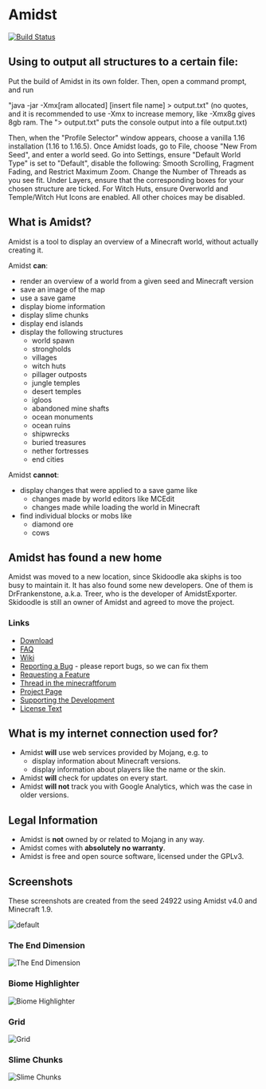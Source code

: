 Amidst
======

[![Build Status](https://travis-ci.org/toolbox4minecraft/amidst.svg?branch=master)](https://travis-ci.org/toolbox4minecraft/amidst)

## Using to output all structures to a certain file:
Put the build of Amidst in its own folder. Then, open a command prompt, and run

"java -jar -Xmx[ram allocated] [insert file name] > output.txt" 
(no quotes, and it is recommended to use -Xmx to increase memory, like -Xmx8g gives 8gb ram. The "> output.txt" puts the console output into a file output.txt)

Then, when the "Profile Selector" window appears, choose a vanilla 1.16 installation (1.16 to 1.16.5). Once Amidst loads, go to File, choose "New From Seed", and enter a world seed.
Go into Settings, ensure "Default World Type" is set to "Default", disable the following: Smooth Scrolling, Fragment Fading, and Restrict Maximum Zoom.
Change the Number of Threads as you see fit. Under Layers, ensure that the corresponding boxes for your chosen structure are ticked. For Witch Huts, ensure Overworld and Temple/Witch Hut Icons are enabled. All other choices may be disabled.

## What is Amidst?

Amidst is a tool to display an overview of a Minecraft world, without actually creating it.

Amidst **can**:

* render an overview of a world from a given seed and Minecraft version
* save an image of the map
* use a save game
* display biome information
* display slime chunks
* display end islands
* display the following structures
  * world spawn
  * strongholds
  * villages
  * witch huts
  * pillager outposts
  * jungle temples
  * desert temples
  * igloos
  * abandoned mine shafts
  * ocean monuments
  * ocean ruins
  * shipwrecks
  * buried treasures
  * nether fortresses
  * end cities

Amidst **cannot**:

* display changes that were applied to a save game like
  * changes made by world editors like MCEdit
  * changes made while loading the world in Minecraft
* find individual blocks or mobs like
  * diamond ore
  * cows

## Amidst has found a new home

Amidst was moved to a new location, since Skidoodle aka skiphs is too busy to maintain it. It has also found some new developers. One of them is DrFrankenstone, a.k.a. Treer, who is the developer of AmidstExporter. Skidoodle is still an owner of Amidst and agreed to move the project.

### Links

* [Download](https://github.com/toolbox4minecraft/amidst/releases)
* [FAQ](https://github.com/toolbox4minecraft/amidst/wiki/FAQ)
* [Wiki](https://github.com/toolbox4minecraft/amidst/wiki)
* [Reporting a Bug](https://github.com/toolbox4minecraft/amidst/wiki/Supporting-the-Development#reporting-a-bug) - please report bugs, so we can fix them
* [Requesting a Feature](https://github.com/toolbox4minecraft/amidst/wiki/Supporting-the-Development#requesting-a-feature)
* [Thread in the minecraftforum](https://www.minecraftforum.net/forums/mapping-and-modding-java-edition/minecraft-tools/2970854-amidst-map-explorer-for-minecraft-1-14)
* [Project Page](https://github.com/toolbox4minecraft/amidst)
* [Supporting the Development](https://github.com/toolbox4minecraft/amidst/wiki/Supporting-the-Development)
* [License Text](https://github.com/toolbox4minecraft/amidst/blob/master/LICENSE.txt)

## What is my internet connection used for?

* Amidst **will** use web services provided by Mojang, e.g. to
  * display information about Minecraft versions.
  * display information about players like the name or the skin.
* Amidst **will** check for updates on every start.
* Amidst **will not** track you with Google Analytics, which was the case in older versions.

## Legal Information

* Amidst is **not** owned by or related to Mojang in any way.
* Amidst comes with **absolutely no warranty**.
* Amidst is free and open source software, licensed under the GPLv3.

## Screenshots

These screenshots are created from the seed 24922 using Amidst v4.0 and Minecraft 1.9.

![default](https://raw.githubusercontent.com/wiki/toolbox4minecraft/amidst/screenshots/screenshot_default_24922_default.png)

### The End Dimension

![The End Dimension](https://raw.githubusercontent.com/wiki/toolbox4minecraft/amidst/screenshots/screenshot_default_24922_end.png)

### Biome Highlighter

![Biome Highlighter](https://raw.githubusercontent.com/wiki/toolbox4minecraft/amidst/screenshots/screenshot_default_24922_biome-highlighter.png)

### Grid

![Grid](https://raw.githubusercontent.com/wiki/toolbox4minecraft/amidst/screenshots/screenshot_default_24922_grid.png)

### Slime Chunks

![Slime Chunks](https://raw.githubusercontent.com/wiki/toolbox4minecraft/amidst/screenshots/screenshot_default_24922_slime.png)
